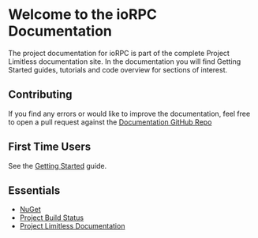 # Welcome to the ioRPC Documentation

The project documentation for ioRPC is part of the complete Project Limitless
documentation site. In the documentation you will find Getting Started guides,
tutorials and code overview for sections of interest.

## Contributing

If you find any errors or would like to improve the documentation, feel free
to open a pull request against the [Documentation GitHub Repo](https://www.github.com/ProjectLimitless/docs.projectlimitless.io)

## First Time Users

See the [Getting Started](/getting-started) guide.

## Essentials

* [NuGet](https://www.nuget.org/packages/Limitless.ioRPC/)
* [Project Build Status](https://www.projectlimitless.io/badger/iorpc)
* [Project Limitless Documentation](https://docs.projectlimitless.io)
